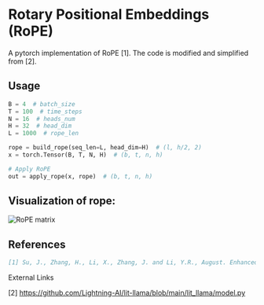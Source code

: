 # Rotary Positional Embeddings (RoPE)

A pytorch implementation of RoPE [1]. The code is modified and simplified from [2].

## Usage

```python
B = 4  # batch_size
T = 100  # time_steps
N = 16  # heads_num
H = 32  # head_dim
L = 1000  # rope_len

rope = build_rope(seq_len=L, head_dim=H)  # (l, h/2, 2)
x = torch.Tensor(B, T, N, H)  # (b, t, n, h)

# Apply RoPE
out = apply_rope(x, rope)  # (b, t, n, h)
```

## Visualization of rope:

![RoPE matrix](./assets/rope.png)

## References

```bibtex
[1] Su, J., Zhang, H., Li, X., Zhang, J. and Li, Y.R., August. Enhanced transformer with rotary position embedding. ACL-IJCNLP, 2021.
```

External Links

[2] https://github.com/Lightning-AI/lit-llama/blob/main/lit_llama/model.py